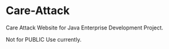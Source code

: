 <h1>Care-Attack</h1>
Care Attack Website for Java Enterprise Development Project.


Not for PUBLIC Use currently.
